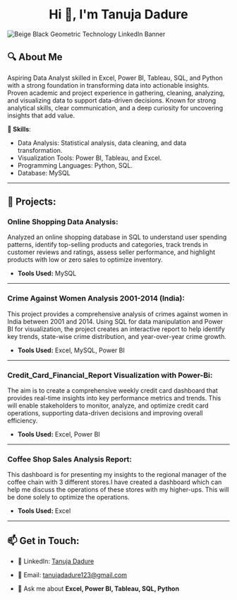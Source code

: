 <h1 align="center">Hi 👋, I'm Tanuja Dadure</h1>

![Beige   Black Geometric Technology LinkedIn Banner](https://github.com/user-attachments/assets/a5c1320b-f147-436e-9fdf-bb86c130d093)

## 🔍 About Me
Aspiring Data Analyst skilled in Excel, Power BI, Tableau, SQL, and Python with a strong foundation in transforming data into actionable insights. Proven academic and project experience in gathering, cleaning, analyzing, and visualizing data to support data-driven decisions. Known for strong analytical skills, clear communication, and a deep curiosity for uncovering insights that add value.

**🔧 Skills**:
- Data Analysis: Statistical analysis, data cleaning, and data transformation.
- Visualization Tools: Power BI, Tableau, and Excel.
- Programming Languages: Python, SQL.
- Database: MySQL

---
## **🌟 Projects**:

### Online Shopping Data Analysis:
Analyzed an online shopping database in SQL to understand user spending patterns, identify top-selling products and categories, track trends in customer reviews and ratings, assess seller performance, and highlight products with low or zero sales to optimize inventory.
- **Tools Used:** MySQL
---
### Crime Against Women Analysis 2001-2014 (India):
This project provides a comprehensive analysis of crimes against women in India between 2001 and 2014. Using SQL for data manipulation and Power BI for visualization, the project creates an interactive report to help identify key trends, state-wise crime distribution, and year-over-year crime growth.
- **Tools Used:** Excel, MySQL, Power BI
---
### Credit_Card_Financial_Report Visualization with Power-Bi:
The aim is to create a comprehensive weekly credit card dashboard that provides real-time insights into key performance metrics and trends. This will enable stakeholders to monitor, analyze, and optimize credit card operations, supporting data-driven decisions and improving overall efficiency.
- **Tools Used:** Excel, Power BI 
---
### Coffee Shop Sales Analysis Report:
This dashboard is for presenting my insights to the regional manager of the coffee chain with 3 different stores.I have created a dashboard which can help me discuss the operations of these stores with my higher-ups. This will be done solely to optimize the operations.
- **Tools Used:** Excel

---

  ## 📫 Get in Touch:
- 🔗 LinkedIn: [Tanuja Dadure](https://www.linkedin.com/in/tanuja-dadure-3b4494249/)
- 📧 Email: [tanujadadure123@gmail.com](mailto:tanujadadure123@gmail.com)


- 💬 Ask me about **Excel, Power BI, Tableau, SQL, Python**





